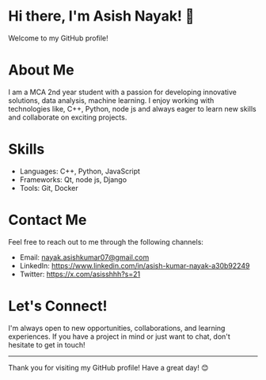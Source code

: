 # Hi there, I'm Asish Nayak! 👋

Welcome to my GitHub profile!

# About Me
I am a MCA 2nd year student with a passion for developing innovative solutions, data analysis, machine learning. I enjoy working with technologies like,  C++, Python, node js and always eager to learn new skills and collaborate on exciting projects.

# Skills
- Languages: C++, Python, JavaScript
- Frameworks: Qt, node js, Django
- Tools: Git, Docker

# Contact Me
Feel free to reach out to me through the following channels:

- Email: nayak.asishkumar07@gmail.com
- LinkedIn: https://www.linkedin.com/in/asish-kumar-nayak-a30b92249
- Twitter: https://x.com/asisshhh?s=21

# Let's Connect!
I'm always open to new opportunities, collaborations, and learning experiences. If you have a project in mind or just want to chat, don't hesitate to get in touch!

---

Thank you for visiting my GitHub profile! Have a great day! 😊
